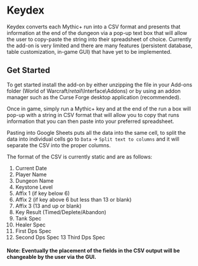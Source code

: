 # Keydex

Keydex converts each Mythic+ run into a CSV format and presents that information at the end of the dungeon via a pop-up text box that will allow the user to copy-paste the string into their spreadsheet of choice. Currently the add-on is very limited and there are many features (persistent database, table customization, in-game GUI) that have yet to be implemented.

 
## Get Started

To get started install the add-on by either unzipping the file in your Add-ons folder (World of Warcraft\/_retail_\Interface\Addons) or by using an addon manager such as the Curse Forge desktop application (recommended).

Once in game, simply run a Mythic+ key and at the end of the run a box will pop-up with a string in CSV format that will allow you to copy that runs information that you can then paste into your preferred spreadsheet.

Pasting into Google Sheets puts all the data into the same cell, to split the data into individual cells go to `Data` -> `Split text to columns` and it will separate the CSV into the proper columns.

The format of the CSV is currently static and are as follows:
1. Current Date
2. Player Name
3. Dungeon Name
4. Keystone Level
5. Affix 1 (if key below 6)
6. Affix 2 (if key above 6 but less than 13 or blank)
7. Affix 3 (13 and up or blank)
8. Key Result (Timed/Deplete/Abandon)
9. Tank Spec
10. Healer Spec
11. First Dps Spec
12. Second Dps Spec
13 Third Dps Spec

#### Note: Eventually the placement of the fields in the CSV output will be changeable by the user via the GUI.



